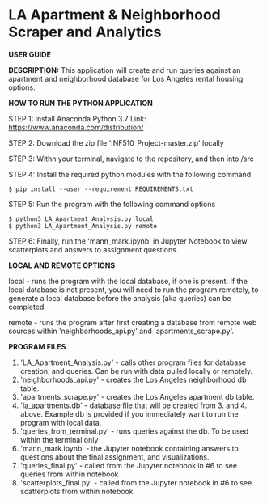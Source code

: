 # LA Apartment & Neighborhood Scraper and Analytics

**USER GUIDE**

**DESCRIPTION:** This application will create and run queries against an apartment and neighborhood database for Los Angeles rental housing options. 

**HOW TO RUN THE PYTHON APPLICATION**

STEP 1: Install Anaconda Python 3.7
	Link: https://www.anaconda.com/distribution/

STEP 2: Download the zip file 'INF510_Project-master.zip' locally

STEP 3: Withn your terminal, navigate to the repository, and then into /src

STEP 4: Install the required python modules with the following command

```$ pip install --user --requirement REQUIREMENTS.txt```

STEP 5: Run the program with the following command options 
```
$ python3 LA_Apartment_Analysis.py local
$ python3 LA_Apartment_Analysis.py remote
```

STEP 6: Finally, run the 'mann_mark.ipynb' in Jupyter Notebook to view scatterplots and answers to assignment questions.  

**LOCAL AND REMOTE OPTIONS**

local - runs the program with the local database, if one is present. If the local database is not present, you will need to run the program remotely, to generate a local database before the analysis (aka queries) can be completed. 

remote - runs the program after first creating a database from remote web sources within 'neighborhoods_api.py' and 'apartments_scrape.py'.


**PROGRAM FILES**

1. 'LA_Apartment_Analysis.py' - calls other program files for database creation, and queries. Can be run with data pulled locally or remotely.
2. 'neighborhoods_api.py' - creates the Los Angeles neighborhood db table.
3. 'apartments_scrape.py' - creates the Los Angeles apartment db table.
4. 'la_apartments.db' - database file that will be created from 3. and 4. above. Example db is provided if you immediately want to run the program with local data. 
5. 'queries_from_terminal.py' - runs queries against the db. To be used within the terminal only
6. 'mann_mark.ipynb' - the Jupyter notebook containing answers to questions about the final assignment, and visualizations. 
7. 'queries_final.py' - called from the Jupyter notebook in #6 to see queries from within notebook
8. 'scatterplots_final.py' - called from the Jupyter notebook in #6 to see scatterplots from within notebook 
